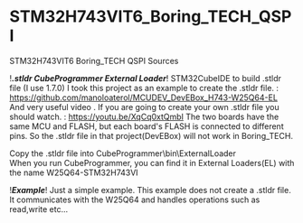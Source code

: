 # STM32H743VIT6_Boring_TECH_QSPI
 STM32H743VIT6 Boring_TECH QSPI Sources
 
 !***.stldr CubeProgrammer External Loader***!
 STM32CubeIDE to build .stldr file (I use 1.7.0)
 I took this project as an example to create the .stldr file. : https://github.com/manoloaterol/MCUDEV_DevEBox_H743-W25Q64-EL
 And very useful video . If you are going to create your own .stldr file you should watch. : https://youtu.be/XqCq0xtQmbI
 The two boards have the same MCU and FLASH, but each board's FLASH is connected to different pins. So the .stldr file in that project(DevEBox) will not work in Boring_TECH.
 
 Copy the .stldr file into CubeProgrammer\bin\ExternalLoader\
 When you run CubeProgrammer, you can find it in External Loaders(EL) with the name W25Q64-STM32H743VI
 
 
 !***Example***!
 Just a simple example. This example does not create a .stldr file. It communicates with the W25Q64 and handles operations such as read,write etc...

